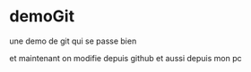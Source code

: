# demoGit
une demo de git qui se passe bien

et maintenant on modifie depuis github
et aussi depuis mon pc
